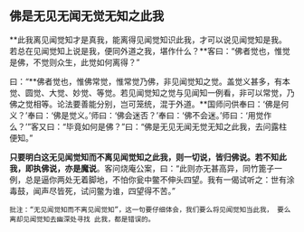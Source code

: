## 佛是无见无闻无觉无知之此我

**此我离见闻觉知才是真我，能离得见闻觉知识此我，才可以说见闻觉知是我。若总在见闻觉知上说是我，便同外道之我，堪作什么？**客曰：“佛者觉也，惟觉是佛，不觉则众生，此觉如何离得？”

曰：“**佛者觉也，惟佛常觉，惟常觉乃佛，非见闻觉知之觉。盖觉义甚多，有本觉、圆觉、大觉、妙觉、等觉。若见闻觉知之觉与见闻知一例看，非可以常觉，乃佛之觉相等。论法要善能分别，岂可笼统，混于外道。**国师问供奉曰：‘佛是何义？’奉曰：‘佛是觉义。’师曰：‘佛会迷否？’奉曰：‘佛不会迷。’师曰：‘用觉作么？’”客又曰：“毕竟如何是佛？”曰：“佛是无见无闻无觉无知之此我，去问露柱便知。”

**只要明白这无见闻觉知而不离见闻觉知之此我，则一切说，皆归佛说。若不知此我，即执佛说，亦是魔说**。客问烧庵公案，曰：“此则亦无甚高异，同竹篦子一例，总是逼你两处无着脚地，不怕你瓮中鳖不伸头四望。我有一偈试听之：世有涂毒鼓，闻声尽皆死，试问鳖为谁，四望得不苦。”

```xu
批注：“无见闻觉知而不离见闻觉知”，这一句要仔细体会，我们要么将见闻觉知当此我， 要么离却见闻觉知去幽深处寻找 此我，都是错误的。
```
